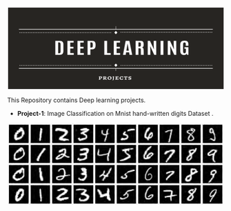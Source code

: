 <p align="center">
  <img width="500" height="189" src="https://github.com/Tejasvani8/DeepLearning_Projects/blob/master/Deep%20Learning.png">
</p>


This Repository contains Deep learning projects.

- **Project-1**: Image Classification on Mnist hand-written digits Dataset .
<p align="left">
  <img width="500" height="189" src="https://github.com/Tejasvani8/DeepLearning_Projects/blob/master/mnist1.png">
</p>

